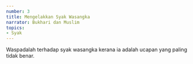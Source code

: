```yaml
---
number: 3
title: Mengelakkan Syak Wasangka
narrator: Bukhari dan Muslim
topics:
- Syak
---
```


Waspadalah terhadap syak wasangka kerana ia adalah ucapan yang paling tidak benar.
